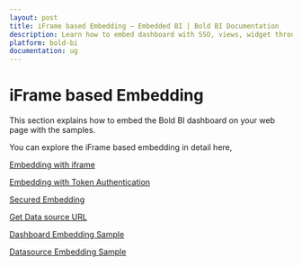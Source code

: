 ```yaml
---
layout: post
title: iFrame based Embedding – Embedded BI | Bold BI Documentation
description: Learn how to embed dashboard with SSO, views, widget through iFrame-based embedding in Bold BI deployed in your server.
platform: bold-bi
documentation: ug
---
```


# iFrame based Embedding

This section explains how to embed the Bold BI dashboard on your web page with the samples.

You can explore the iFrame based embedding in detail here,

[Embedding with iframe](/embedding-options/iframe-embedding/embedding-with-iframe/)

[Embedding with Token Authentication](/embedding-options/iframe-embedding/embedding-with-token-authentication/)

[Secured Embedding](/embedding-options/iframe-embedding/secured-embedding/)

[Get Data source URL](/embedding-options/iframe-embedding/get-datasource-url/)

[Dashboard Embedding Sample](/embedding-options/iframe-embedding/sample/dashboard-embedding/)

[Datasource Embedding Sample](/embedding-options/iframe-embedding/sample/data-source-embedding/)
